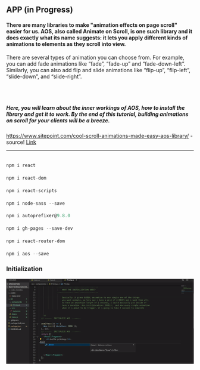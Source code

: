 ## APP (in Progress)

#### There are many libraries to make "animation effects on page scroll" easier for us. AOS, also called Animate on Scroll, is one such library and it does exactly what its name suggests: it lets you apply different kinds of animations to elements as they scroll into view.

<p>There are several types of animation you can choose from. For example, you can add fade animations like “fade”, “fade-up” and “fade-down-left”. Similarly, you can also add flip and slide animations like “flip-up”, “flip-left”, “slide-down”, and “slide-right”.</p>

<br>
<br>

<h5>Here, you will learn about the inner workings of AOS, how to install the library and get it to work. By the end of this tutorial, building animations on scroll for your clients will be a breeze.</h5>

https://www.sitepoint.com/cool-scroll-animations-made-easy-aos-library/ - source!
[Link](https://www.sitepoint.com/)

<!-- ![image1](./img/middleware.jpg) -->

<!-- https://www.youtube.com/watch?v=JcHLxzrsRS4 -->

<hr>

```javascript

npm i react

npm i react-dom

npm i react-scripts

npm i node-sass --save

npm i autoprefixer@9.8.0

npm i gh-pages --save-dev

npm i react-router-dom

npm i aos --save
```

### Initialization

![image1](./src/img/init-aos.gif)

